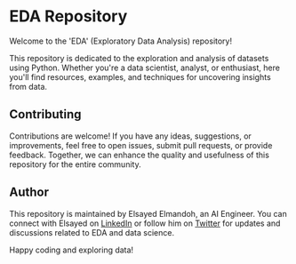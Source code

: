 # EDA Repository

Welcome to the 'EDA' (Exploratory Data Analysis) repository!

This repository is dedicated to the exploration and analysis of datasets using Python. Whether you're a data scientist, analyst, or enthusiast, here you'll find resources, examples, and techniques for uncovering insights from data.

## Contributing

Contributions are welcome! If you have any ideas, suggestions, or improvements, feel free to open issues, submit pull requests, or provide feedback. Together, we can enhance the quality and usefulness of this repository for the entire community.

## Author

This repository is maintained by Elsayed Elmandoh, an AI Engineer. You can connect with Elsayed on [LinkedIn](https://www.linkedin.com/in/elsayed-elmandoh-77544428a/) or follow him on [Twitter](https://twitter.com/elsayedelmandoo) for updates and discussions related to EDA and data science.

Happy coding and exploring data!
